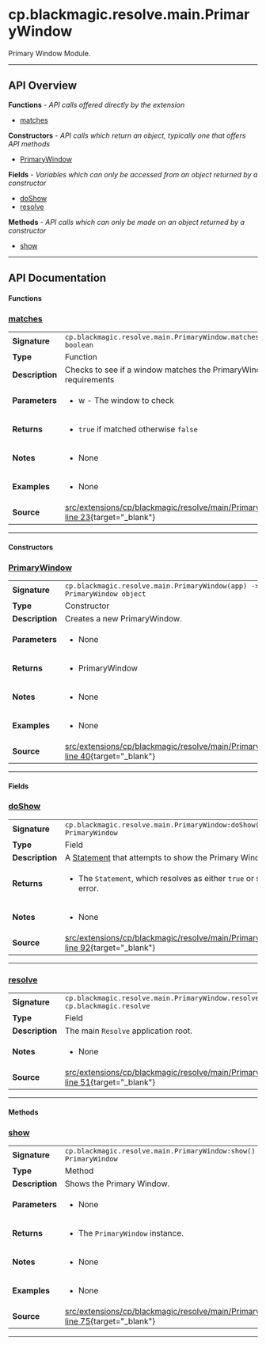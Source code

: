 # cp.blackmagic.resolve.main.PrimaryWindow

Primary Window Module.

---

## API Overview
**Functions** - _API calls offered directly by the extension_
 * [matches](#matches)

**Constructors** - _API calls which return an object, typically one that offers API methods_
 * [PrimaryWindow](#primarywindow)

**Fields** - _Variables which can only be accessed from an object returned by a constructor_
 * [doShow](#doshow)
 * [resolve](#resolve)

**Methods** - _API calls which can only be made on an object returned by a constructor_
 * [show](#show)


---

## API Documentation

#### Functions


### [matches](#matches)

|                                             |                                                                                     |
| --------------------------------------------|-------------------------------------------------------------------------------------|
| **Signature**                               | `cp.blackmagic.resolve.main.PrimaryWindow.matches(w) -> boolean`                                                                    |
| **Type**                                    | Function                                                                     |
| **Description**                             | Checks to see if a window matches the PrimaryWindow requirements                                                                     |
| **Parameters**                              | <ul><li>w - The window to check</li></ul> |
| **Returns**                                 | <ul><li>`true` if matched otherwise `false`</li></ul>          |
| **Notes**                                   | <ul><li>None</li></ul> |
| **Examples**                                | <ul><li>None</li></ul> |
| **Source**                                  | [src/extensions/cp/blackmagic/resolve/main/PrimaryWindow.lua line 23](https://github.com/CommandPost/CommandPost/blob/develop/src/extensions/cp/blackmagic/resolve/main/PrimaryWindow.lua#L23){target="_blank"} |

---

#### Constructors


### [PrimaryWindow](#primarywindow)

|                                             |                                                                                     |
| --------------------------------------------|-------------------------------------------------------------------------------------|
| **Signature**                               | `cp.blackmagic.resolve.main.PrimaryWindow(app) -> PrimaryWindow object`                                                                    |
| **Type**                                    | Constructor                                                                     |
| **Description**                             | Creates a new PrimaryWindow.                                                                     |
| **Parameters**                              | <ul><li>None</li></ul> |
| **Returns**                                 | <ul><li>PrimaryWindow</li></ul>          |
| **Notes**                                   | <ul><li>None</li></ul> |
| **Examples**                                | <ul><li>None</li></ul> |
| **Source**                                  | [src/extensions/cp/blackmagic/resolve/main/PrimaryWindow.lua line 40](https://github.com/CommandPost/CommandPost/blob/develop/src/extensions/cp/blackmagic/resolve/main/PrimaryWindow.lua#L40){target="_blank"} |

---

#### Fields


### [doShow](#doshow)

|                                             |                                                                                     |
| --------------------------------------------|-------------------------------------------------------------------------------------|
| **Signature**                               | `cp.blackmagic.resolve.main.PrimaryWindow:doShow() -> PrimaryWindow`                                                                    |
| **Type**                                    | Field                                                                     |
| **Description**                             | A [Statement](cp.rx.go.Statement.md) that attempts to show the Primary Window.                                                                     |
| **Returns**                                 | <ul><li>The `Statement`, which resolves as either `true` or sends an error.</li></ul>          |
| **Notes**                                   | <ul><li>None</li></ul> |
| **Source**                                  | [src/extensions/cp/blackmagic/resolve/main/PrimaryWindow.lua line 92](https://github.com/CommandPost/CommandPost/blob/develop/src/extensions/cp/blackmagic/resolve/main/PrimaryWindow.lua#L92){target="_blank"} |

---


### [resolve](#resolve)

|                                             |                                                                                     |
| --------------------------------------------|-------------------------------------------------------------------------------------|
| **Signature**                               | `cp.blackmagic.resolve.main.PrimaryWindow.resolve -> cp.blackmagic.resolve`                                                                    |
| **Type**                                    | Field                                                                     |
| **Description**                             | The main `Resolve` application root.                                                                     |
| **Notes**                                   | <ul><li>None</li></ul> |
| **Source**                                  | [src/extensions/cp/blackmagic/resolve/main/PrimaryWindow.lua line 51](https://github.com/CommandPost/CommandPost/blob/develop/src/extensions/cp/blackmagic/resolve/main/PrimaryWindow.lua#L51){target="_blank"} |

---

#### Methods


### [show](#show)

|                                             |                                                                                     |
| --------------------------------------------|-------------------------------------------------------------------------------------|
| **Signature**                               | `cp.blackmagic.resolve.main.PrimaryWindow:show() -> PrimaryWindow`                                                                    |
| **Type**                                    | Method                                                                     |
| **Description**                             | Shows the Primary Window.                                                                     |
| **Parameters**                              | <ul><li>None</li></ul> |
| **Returns**                                 | <ul><li>The `PrimaryWindow` instance.</li></ul>          |
| **Notes**                                   | <ul><li>None</li></ul> |
| **Examples**                                | <ul><li>None</li></ul> |
| **Source**                                  | [src/extensions/cp/blackmagic/resolve/main/PrimaryWindow.lua line 75](https://github.com/CommandPost/CommandPost/blob/develop/src/extensions/cp/blackmagic/resolve/main/PrimaryWindow.lua#L75){target="_blank"} |

---

